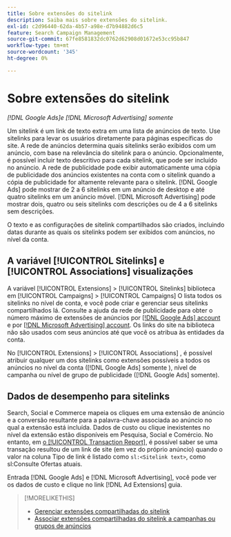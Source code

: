 ```yaml
---
title: Sobre extensões do sitelink
description: Saiba mais sobre extensões do sitelink.
exl-id: c2d96440-62da-4b57-a98e-d7b94882d6c5
feature: Search Campaign Management
source-git-commit: 67fe8581832dc0762d62908d01672e53cc95b847
workflow-type: tm+mt
source-wordcount: '345'
ht-degree: 0%

---
```


# Sobre extensões do sitelink

*[!DNL Google Ads]e [!DNL Microsoft Advertising] somente*

Um sitelink é um link de texto extra em uma lista de anúncios de texto. Use sitelinks para levar os usuários diretamente para páginas específicas do site. A rede de anúncios determina quais sitelinks serão exibidos com um anúncio, com base na relevância do sitelink para o anúncio. Opcionalmente, é possível incluir texto descritivo para cada sitelink, que pode ser incluído no anúncio. A rede de publicidade pode exibir automaticamente uma cópia de publicidade dos anúncios existentes na conta com o sitelink quando a cópia de publicidade for altamente relevante para o sitelink. [!DNL Google Ads] pode mostrar de 2 a 6 sitelinks em um anúncio de desktop e até quatro sitelinks em um anúncio móvel. [!DNL Microsoft Advertising] pode mostrar dois, quatro ou seis sitelinks com descrições ou de 4 a 6 sitelinks sem descrições.

O texto e as configurações de sitelink compartilhados são criados, incluindo datas durante as quais os sitelinks podem ser exibidos com anúncios, no nível da conta.

## A variável [!UICONTROL Sitelinks] e [!UICONTROL Associations] visualizações

A variável [!UICONTROL Extensions] > [!UICONTROL Sitelinks] biblioteca em [!UICONTROL Campaigns] > [!UICONTROL Campaigns] O lista todos os sitelinks no nível de conta, e você pode criar e gerenciar seus sitelinks compartilhados lá. Consulte a ajuda da rede de publicidade para obter o número máximo de extensões de anúncios por [[!DNL Google Ads] account](https://support.google.com/google-ads/answer/6372658) e por [[!DNL Microsoft Advertising] account](https://help.ads.microsoft.com/#apex/3/en/52001). Os links do site na biblioteca não são usados com seus anúncios até que você os atribua às entidades da conta.

No [!UICONTROL Extensions] > [!UICONTROL Associations] , é possível atribuir qualquer um dos sitelinks como extensões possíveis a todos os anúncios no nível da conta ([!DNL Google Ads] somente ), nível de campanha ou nível de grupo de publicidade ([!DNL Google Ads] somente).

## Dados de desempenho para sitelinks

Search, Social e Commerce mapeia os cliques em uma extensão de anúncio e a conversão resultante para a palavra-chave associada ao anúncio no qual a extensão está incluída. Dados de custo ou clique inexistentes no nível da extensão estão disponíveis em Pesquisa, Social e Comércio. No entanto, em [o [!UICONTROL Transaction Report]](/help/search-social-commerce/reports/management/basic-advanced/transaction-report.md), é possível saber se uma transação resultou de um link de site (em vez do próprio anúncio) quando o valor na coluna Tipo de link é listado como `sl:<Sitelink text>`, como sl:Consulte Ofertas atuais.

Entrada [!DNL Google Ads] e [!DNL Microsoft Advertising], você pode ver os dados de custo e clique no link [!DNL Ad Extensions] guia.

>[!MORELIKETHIS]
>
>* [Gerenciar extensões compartilhadas do sitelink](sitelink-extension-manage.md)
>* [Associar extensões compartilhadas do sitelink a campanhas ou grupos de anúncios](sitelink-extension-associate.md)
